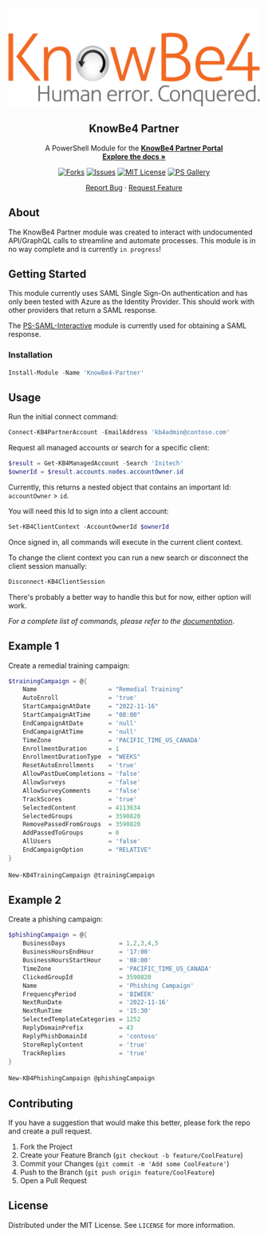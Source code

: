 <div id="top"></div>

<!-- PROJECT LOGO -->
<br />
<div align="center">
  <a href="https://github.com/greenloop-it-solutions/KnowBe4-Partner">
    <img src="Images/KB4-logo.svg" alt="Logo" width="600" height="200">
  </a>

<h2 align="center">KnowBe4 Partner</h2>

  <p align="center">
    A PowerShell Module for the <a href="https://training.knowbe4.com/ui/management/login"><strong>KnowBe4 Partner Portal</strong></a>
    <br />
    <a href="https://github.com/greenloop-it-solutions/KnowBe4-Partner/blob/master/KnowBe4-Partner.md"><strong>Explore the docs »</strong></a>
    <br />
  </p>
</div>

<!-- PROJECT SHIELDS -->
<div align="center">

[![Forks][forks-shield]][forks-url] [![Issues][issues-shield]][issues-url] [![MIT License][license-shield]][license-url] [![PS Gallery][ps-shield]][ps-url]

</div>

<!-- REPORT & REQUEST -->
<p align="center">
<a href="https://github.com/greenloop-it-solutions/KnowBe4-Partner/issues">Report Bug</a>
    ·
    <a href="https://github.com/greenloop-it-solutions/KnowBe4-Partner/issues">Request Feature</a>
</p>

<!-- ABOUT THE PROJECT -->
## About

The KnowBe4 Partner module was created to interact with undocumented API/GraphQL calls to streamline and automate processes. This module is in no way complete and is currently `in progress`!

<!-- GETTING STARTED -->
## Getting Started

This module currently uses SAML Single Sign-On authentication and has only been tested with Azure as the Identity Provider. This should work with other providers that return a SAML response.

The [PS-SAML-Interactive](https://github.com/allynl93/PS-SAML-Interactive) module is currently used for obtaining a SAML response.

### Installation

```powershell
Install-Module -Name 'KnowBe4-Partner'
```

<!-- USAGE EXAMPLES -->
## Usage

Run the initial connect command:

```powershell
Connect-KB4PartnerAccount -EmailAddress 'kb4admin@contoso.com'
```

Request all managed accounts or search for a specific client:

```powershell
$result = Get-KB4ManagedAccount -Search 'Initech'
$ownerId = $result.accounts.nodes.accountOwner.id
```

Currently, this returns a nested object that contains an important Id: `accountOwner` > `id`.

You will need this Id to sign into a client account:

```powershell
Set-KB4ClientContext -AccountOwnerId $ownerId
```

Once signed in, all commands will execute in the current client context.

To change the client context you can run a new search or disconnect the client session manually:

```powershell
Disconnect-KB4ClientSession
```

There's probably a better way to handle this but for now, either option will work.

_For a complete list of commands, please refer to the [documentation](https://github.com/greenloop-it-solutions/KnowBe4-Partner/blob/master/KnowBe4-Partner.md)_.

## Example 1

Create a remedial training campaign:

```powershell
$trainingCampaign = @{
    Name                    = "Remedial Training"
    AutoEnroll              = 'true'
    StartCampaignAtDate     = "2022-11-16"
    StartCampaignAtTime     = "08:00"
    EndCampaignAtDate       = 'null'
    EndCampaignAtTime       = 'null'
    TimeZone                = 'PACIFIC_TIME_US_CANADA'
    EnrollmentDuration      = 1
    EnrollmentDurationType  = "WEEKS"
    ResetAutoEnrollments    = 'true'
    AllowPastDueCompletions = 'false'
    AllowSurveys            = 'false'
    AllowSurveyComments     = 'false'
    TrackScores             = 'true'
    SelectedContent         = 4113634
    SelectedGroups          = 3590820
    RemovePassedFromGroups  = 3590820
    AddPassedToGroups       = 0
    AllUsers                = 'false'
    EndCampaignOption       = "RELATIVE"
}

New-KB4TrainingCampaign @trainingCampaign
```

## Example 2

Create a phishing campaign:

```powershell
$phishingCampaign = @{
    BusinessDays               = 1,2,3,4,5
    BusinessHoursEndHour       = '17:00'
    BusinessHoursStartHour     = '08:00'
    TimeZone                   = 'PACIFIC_TIME_US_CANADA'
    ClickedGroupId             = 3590820
    Name                       = 'Phishing Campaign'
    FrequencyPeriod            = 'BIWEEK'
    NextRunDate                = '2022-11-16'
    NextRunTime                = '15:30'
    SelectedTemplateCategories = 1252
    ReplyDomainPrefix          = 43
    ReplyPhishDomainId         = 'contoso'
    StoreReplyContent          = 'true'
    TrackReplies               = 'true'
}

New-KB4PhishingCampaign @phishingCampaign
```

<!-- CONTRIBUTING -->
## Contributing

If you have a suggestion that would make this better, please fork the repo and create a pull request.

1. Fork the Project
2. Create your Feature Branch (`git checkout -b feature/CoolFeature`)
3. Commit your Changes (`git commit -m 'Add some CoolFeature'`)
4. Push to the Branch (`git push origin feature/CoolFeature`)
5. Open a Pull Request

<!-- LICENSE -->
## License

Distributed under the MIT License. See `LICENSE` for more information.

<!-- MARKDOWN LINKS & IMAGES -->
<!-- https://www.markdownguide.org/basic-syntax/#reference-style-links -->
[forks-shield]: https://img.shields.io/github/forks/greenloop-it-solutions/KnowBe4-Partner?color=%2344d62c&logo=GitHub
[forks-url]: https://github.com/greenloop-it-solutions/KnowBe4-Partner/network/members
[issues-shield]: https://img.shields.io/github/issues/greenloop-it-solutions/KnowBe4-Partner?color=%2344d62c&logo=GitHub
[issues-url]: https://github.com/greenloop-it-solutions/KnowBe4-Partner/issues
[license-shield]: https://img.shields.io/github/license/greenloop-it-solutions/KnowBe4-Partner?color=%2344d62c&label=license&logo=GitHub
[license-url]: https://github.com/greenloop-it-solutions/KnowBe4-Partner/blob/main/LICENSE
[ps-shield]: https://img.shields.io/powershellgallery/v/KnowBe4-Partner?color=%2344d62c&label=PS%20Gallery&logo=powershell&logoColor=white
[ps-url]: https://www.powershellgallery.com/packages/KnowBe4-Partner
